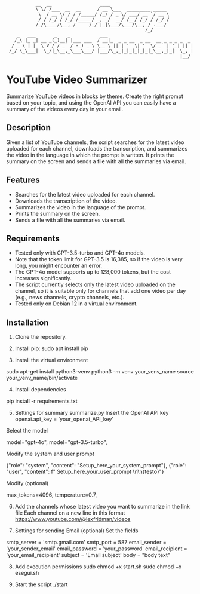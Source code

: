                __  __                  ____
               \ \/ /___  __  __      / __ \___  _________ _____ 
                \  / __ \/ / / /_____/ /_/ / _ \/ ___/ __ `/ __ \
                / / /_/ / /_/ /_____/ _, _/  __/ /__/ /_/ / /_/ /
               /_/\____/\__,_/     /_/ |_|\___/\___/\__,_/ .___/ 
                                                        /_/      
        _   ___       _    _           ___
       /_\ |_ _| __ _(_)__| |___ ___  / __|_  _ _ __  _ __  __ _ _ _ _  _ 
      / _ \ | |  \ V / / _` / -_) _ \ \__ \ || | '  \| '  \/ _` | '_| || |
     /_/ \_\___|  \_/|_\__,_\___\___/ |___/\_,_|_|_|_|_|_|_\__,_|_|  \_, |
                                                                     |__/ 

# YouTube Video Summarizer

Summarize YouTube videos in blocks by theme. Create the right prompt based on your topic, and using the OpenAI API you can easily have a summary of the videos every day in your email.

## Description

Given a list of YouTube channels, the script searches for the latest video uploaded for each channel, downloads the transcription, and summarizes the video in the language in which the prompt is written. It prints the summary on the screen and sends a file with all the summaries via email.

## Features

- Searches for the latest video uploaded for each channel.
- Downloads the transcription of the video.
- Summarizes the video in the language of the prompt.
- Prints the summary on the screen.
- Sends a file with all the summaries via email.

## Requirements

- Tested only with GPT-3.5-turbo and GPT-4o models.
- Note that the token limit for GPT-3.5 is 16,385, so if the video is very long, you might encounter an error.
- The GPT-4o model supports up to 128,000 tokens, but the cost increases significantly.
- The script currently selects only the latest video uploaded on the channel, so it is suitable only for channels that add one video per day (e.g., news channels, crypto channels, etc.).
- Tested only on Debian 12 in a virtual environment.

## Installation

1. Clone the repository.

2. Install pip:
   sudo apt install pip

3. Install the virtual environment

  sudo apt-get install python3-venv
  python3 -m venv your_venv_name
  source your_venv_name/bin/activate

4. Install dependencies

  pip install -r requirements.txt

5. Settings for summary summarize.py
  Insert the OpenAI API key
  openai.api_key = 'your_openai_API_key'

  Select the model

  model="gpt-4o",
  model="gpt-3.5-turbo",

  Modify the system and user prompt

  {"role": "system", "content": "Setup_here_your_system_prompt"},
  {"role": "user", "content": f" Setup_here_your_user_prompt \n\n{testo}"}

  Modify (optional)

  max_tokens=4096,
  temperature=0.7,

6. Add the channels whose latest video you want to summarize in the link file
  Each channel on a new line in this format
  https://www.youtube.com/@lexfridman/videos

7. Settings for sending Email (optional)
  Set the fields

  smtp_server = 'smtp.gmail.com'
  smtp_port = 587
  email_sender = 'your_sender_email'
  email_password = 'your_password'
  email_recipient = 'your_email_recipient'
  subject = 'Email subject'
  body = "body text"

8. Add execution permissions
  sudo chmod +x start.sh
  sudo chmod +x esegui.sh

9. Start the script
  ./start



